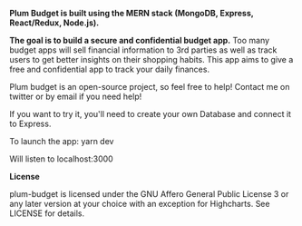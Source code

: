 **Plum Budget is built using the MERN stack (MongoDB, Express, React/Redux, Node.js).**

**The goal is to build a secure and confidential budget app.** Too many budget apps will sell financial information to 3rd parties as well as track users to get better insights on their shopping habits. This app aims to give a free and confidential app to track your daily finances.

Plum budget is an open-source project, so feel free to help! Contact me on twitter or by email if you need help!

If you want to try it, you'll need to create your own Database and connect it to Express. 

To launch the app:
yarn dev

Will listen to localhost:3000

**License**

plum-budget is licensed under the GNU Affero General Public License 3 or any later version at your choice with an exception for Highcharts. See LICENSE for details.
